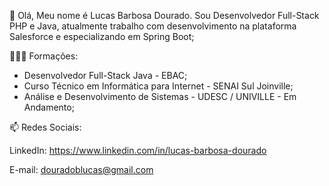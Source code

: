 👋 Olá, Meu nome é Lucas Barbosa Dourado. Sou Desenvolvedor Full-Stack PHP e Java, atualmente trabalho com desenvolvimento na plataforma Salesforce e especializando em Spring Boot;

👨🏿‍🎓 Formações: 

- Desenvolvedor Full-Stack Java - EBAC;
- Curso Técnico em Informática para Internet - SENAI Sul Joinville;
- Análise e Desenvolvimento de Sistemas - UDESC / UNIVILLE   - Em Andamento;

📫 Redes Sociais: 

LinkedIn: https://www.linkedin.com/in/lucas-barbosa-dourado 

E-mail: douradoblucas@gmail.com

<!---
lucasbdourado/lucasbdourado is a ✨ special ✨ repository because its `README.md` (this file) appears on your GitHub profile.
You can click the Preview link to take a look at your changes.
--->
